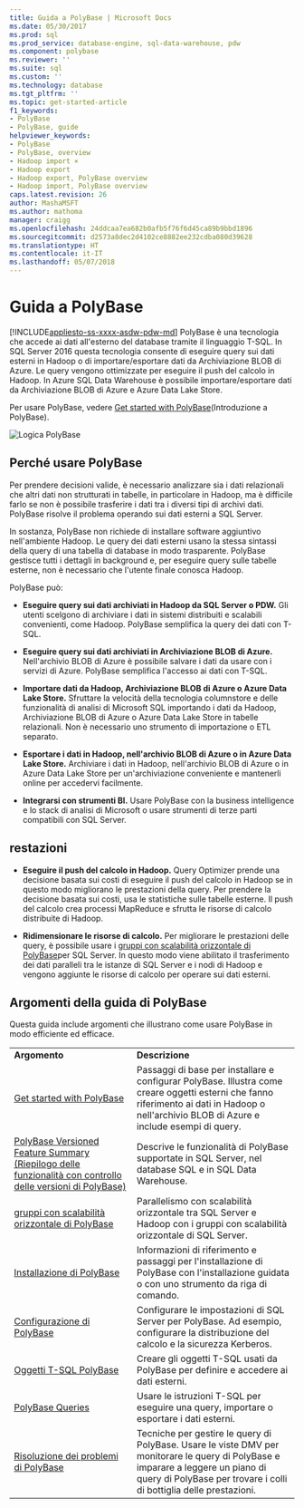 ```yaml
---
title: Guida a PolyBase | Microsoft Docs
ms.date: 05/30/2017
ms.prod: sql
ms.prod_service: database-engine, sql-data-warehouse, pdw
ms.component: polybase
ms.reviewer: ''
ms.suite: sql
ms.custom: ''
ms.technology: database
ms.tgt_pltfrm: ''
ms.topic: get-started-article
f1_keywords:
- PolyBase
- PolyBase, guide
helpviewer_keywords:
- PolyBase
- PolyBase, overview
- Hadoop import ×
- Hadoop export
- Hadoop export, PolyBase overview
- Hadoop import, PolyBase overview
caps.latest.revision: 26
author: MashaMSFT
ms.author: mathoma
manager: craigg
ms.openlocfilehash: 24ddcaa7ea682b0afb5f76f6d45ca89b9bbd1896
ms.sourcegitcommit: d2573a8dec2d4102ce8882ee232cdba080d39628
ms.translationtype: HT
ms.contentlocale: it-IT
ms.lasthandoff: 05/07/2018
---
```

# <a name="polybase-guide"></a>Guida a PolyBase
[!INCLUDE[appliesto-ss-xxxx-asdw-pdw-md](../../includes/appliesto-ss-xxxx-asdw-pdw-md.md)]
  PolyBase è una tecnologia che accede ai dati all'esterno del database tramite il linguaggio T-SQL.  In SQL Server 2016 questa tecnologia consente di eseguire query sui dati esterni in Hadoop o di importare/esportare dati da Archiviazione BLOB di Azure. Le query vengono ottimizzate per eseguire il push del calcolo in Hadoop. In Azure SQL Data Warehouse è possibile importare/esportare dati da Archiviazione BLOB di Azure e Azure Data Lake Store.
  
  
 Per usare PolyBase, vedere [Get started with PolyBase](../../relational-databases/polybase/get-started-with-polybase.md)(Introduzione a PolyBase).  
  
 ![Logica PolyBase](../../relational-databases/polybase/media/polybase-logical.png "Logica PolyBase")  
  
## <a name="why-use-polybase"></a>Perché usare PolyBase  
Per prendere decisioni valide, è necessario analizzare sia i dati relazionali che altri dati non strutturati in tabelle, in particolare in Hadoop, ma è difficile farlo se non è possibile trasferire i dati tra i diversi tipi di archivi dati. PolyBase risolve il problema operando sui dati esterni a SQL Server.  
  
In sostanza, PolyBase non richiede di installare software aggiuntivo nell'ambiente Hadoop. Le query dei dati esterni usano la stessa sintassi della query di una tabella di database in modo trasparente. PolyBase gestisce tutti i dettagli in background e, per eseguire query sulle tabelle esterne, non è necessario che l'utente finale conosca Hadoop. 
  
 PolyBase può:  
  
-   **Eseguire query sui dati archiviati in Hadoop da SQL Server o PDW.** Gli utenti scelgono di archiviare i dati in sistemi distribuiti e scalabili convenienti, come Hadoop. PolyBase semplifica la query dei dati con T-SQL.  
  
-   **Eseguire query sui dati archiviati in Archiviazione BLOB di Azure.** Nell'archivio BLOB di Azure è possibile salvare i dati da usare con i servizi di Azure.  PolyBase semplifica l'accesso ai dati con T-SQL.  
  
-   **Importare dati da Hadoop, Archiviazione BLOB di Azure o Azure Data Lake Store.** Sfruttare la velocità della tecnologia columnstore e delle funzionalità di analisi di Microsoft SQL importando i dati da Hadoop, Archiviazione BLOB di Azure o Azure Data Lake Store in tabelle relazionali. Non è necessario uno strumento di importazione o ETL separato.  

-   **Esportare i dati in Hadoop, nell'archivio BLOB di Azure o in Azure Data Lake Store.** Archiviare i dati in Hadoop, nell'archivio BLOB di Azure o in Azure Data Lake Store per un'archiviazione conveniente e mantenerli online per accedervi facilmente.  
  
-   **Integrarsi con strumenti BI.** Usare PolyBase con la business intelligence e lo stack di analisi di Microsoft o usare strumenti di terze parti compatibili con SQL Server.  
  
## <a name="performance"></a>restazioni  
  
-   **Eseguire il push del calcolo in Hadoop.** Query Optimizer prende una decisione basata sui costi di eseguire il push del calcolo in Hadoop se in questo modo migliorano le prestazioni della query.  Per prendere la decisione basata sui costi, usa le statistiche sulle tabelle esterne. Il push del calcolo crea processi MapReduce e sfrutta le risorse di calcolo distribuite di Hadoop.  
  
-   **Ridimensionare le risorse di calcolo.** Per migliorare le prestazioni delle query, è possibile usare i [gruppi con scalabilità orizzontale di PolyBase](../../relational-databases/polybase/polybase-scale-out-groups.md)per SQL Server. In questo modo viene abilitato il trasferimento dei dati paralleli tra le istanze di SQL Server e i nodi di Hadoop e vengono aggiunte le risorse di calcolo per operare sui dati esterni.  
  
## <a name="polybase-guide-topics"></a>Argomenti della guida di PolyBase  
 Questa guida include argomenti che illustrano come usare PolyBase in modo efficiente ed efficace.  
  
|||  
|-|-|  
|**Argomento**|**Descrizione**|  
|[Get started with PolyBase](../../relational-databases/polybase/get-started-with-polybase.md)|Passaggi di base per installare e configurar PolyBase. Illustra come creare oggetti esterni che fanno riferimento ai dati in Hadoop o nell'archivio BLOB di Azure e include esempi di query.|  
|[PolyBase Versioned Feature Summary (Riepilogo delle funzionalità con controllo delle versioni di PolyBase)](../../relational-databases/polybase/polybase-versioned-feature-summary.md)|Descrive le funzionalità di PolyBase supportate in SQL Server, nel database SQL e in SQL Data Warehouse.|  
|[gruppi con scalabilità orizzontale di PolyBase](../../relational-databases/polybase/polybase-scale-out-groups.md)|Parallelismo con scalabilità orizzontale tra SQL Server e Hadoop con i gruppi con scalabilità orizzontale di SQL Server.|  
|[Installazione di PolyBase](../../relational-databases/polybase/polybase-installation.md)|Informazioni di riferimento e passaggi per l'installazione di PolyBase con l'installazione guidata o con uno strumento da riga di comando.|  
|[Configurazione di PolyBase](../../relational-databases/polybase/polybase-configuration.md)|Configurare le impostazioni di SQL Server per PolyBase.  Ad esempio, configurare la distribuzione del calcolo e la sicurezza Kerberos.|  
|[Oggetti T-SQL PolyBase](../../relational-databases/polybase/polybase-t-sql-objects.md)|Creare gli oggetti T-SQL usati da PolyBase per definire e accedere ai dati esterni.|  
|[PolyBase Queries](../../relational-databases/polybase/polybase-queries.md)|Usare le istruzioni T-SQL per eseguire una query, importare o esportare i dati esterni.|  
|[Risoluzione dei problemi di PolyBase](../../relational-databases/polybase/polybase-troubleshooting.md)|Tecniche per gestire le query di PolyBase. Usare le viste DMV per monitorare le query di PolyBase e imparare a leggere un piano di query di PolyBase per trovare i colli di bottiglia delle prestazioni.|  
  
  
